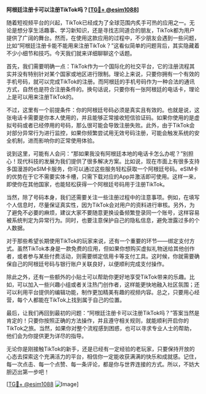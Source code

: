 **阿根廷注册卡可以注册TikTok吗？[[TG💪+ @esim1088](https://t.me/s/esim1088)]**

随着短视频平台的兴起，TikTok已经成为了全球范围内炙手可热的应用之一。无论是想分享生活趣事、学习新知识，还是寻找志同道合的朋友，TikTok都为用户提供了广阔的舞台。然而，在使用这款应用的过程中，不少朋友会遇到一些问题，比如“阿根廷注册卡能不能用来注册TikTok？”这看似简单的问题背后，其实隐藏着不少小细节和技巧。今天我们就来详细聊聊这个话题。

首先，我们需要明确一点：TikTok作为一个国际化的社交平台，它的注册流程其实并没有特别针对某个国家或地区进行限制。理论上来说，只要你拥有一个有效的手机号码，就可以完成TikTok的注册。而阿根廷的手机号码作为一种合法的通讯方式，自然也是符合注册条件的。换句话说，只要你有一张阿根廷的电话卡，理论上是可以用来注册TikTok的。

不过，这里有一个前提条件：你的阿根廷号码必须是真实且有效的。也就是说，这张电话卡需要是你本人使用的，并且能够正常接收短信验证码。如果你使用的是虚拟号码或者已经停用的号码，那么很可能会导致注册失败。此外，由于TikTok会对部分异常行为进行监控，如果你频繁尝试用无效号码注册，可能会触发系统的安全机制，进而影响你的正常使用体验。

说到这里，可能有人会问：“那如果我没有阿根廷本地的电话卡怎么办呢？”别担心！现代科技的发展为我们提供了很多解决方案。比如说，现在市面上有很多支持多国漫游的eSIM卡服务，你可以通过这些服务轻松获取一个阿根廷号码。eSIM卡的优势在于它不需要实体卡槽，只需下载对应的App并激活即可使用。这样一来，即使你在其他国家，也能轻松获得一个阿根廷号码用于注册TikTok。

当然，除了号码本身，我们还需要关注一些注册过程中的注意事项。例如，在填写个人信息时，尽量保证真实性，因为TikTok会对用户的资料进行审核。另外，为了避免不必要的麻烦，建议大家不要随意更换设备频繁登录同一个账号，这样容易被系统判定为异常行为。同时，也要注意保护自己的隐私信息，避免泄露过多的个人数据。

对于那些希望长期使用TikTok的玩家来说，还有一个重要的环节——绑定支付方式。虽然TikTok本身是一款免费的应用，但如果你想购买虚拟礼物送给其他创作者，或者参与某些付费活动，则需要绑定信用卡等支付工具。这时候，你就需要确保自己的阿根廷号码与银行账户关联良好，以便顺利完成支付操作。

除此之外，还有一些额外的小贴士可以帮助你更好地享受TikTok带来的乐趣。比如，可以加入一些兴趣小组或者关注热门创作者，这样能更快地融入社区氛围；还可以利用平台提供的编辑功能，制作更加精美有趣的视频内容。总之，只要用心经营，每个人都能在TikTok上找到属于自己的位置。

最后，让我们再回到最初的问题：“阿根廷注册卡可以注册TikTok吗？”答案当然是肯定的！只要你按照正确的方法操作，并且遵守相关规则，就能顺利开启你的TikTok之旅。当然，如果你对整个流程感到困惑，也可以寻求专业人士的帮助，他们会为你提供更为详尽的指导。

无论你是刚接触TikTok的新手，还是已经有一定经验的老玩家，只要保持开放的心态去探索这个充满活力的平台，相信你一定能收获满满的快乐和成就感。记住，每一次点击、每一个点赞、每一条评论，都是你与世界连接的方式。所以，不妨大胆迈出第一步吧！

[[TG💪+ @esim1088](https://t.me/s/esim1088) ![Image](https://i.postimg.cc/4NQfJmqS/Snipaste-2025-05-13-00-14-12.png)]